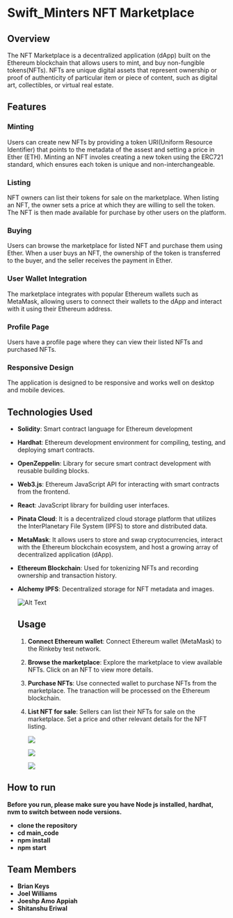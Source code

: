 # Swift_Minters NFT Marketplace

## Overview
The NFT Marketplace is a decentralized application (dApp) built on the Ethereum blockchain that allows users to mint, and buy non-fungible tokens(NFTs). NFTs are unique digital assets that represent ownership or proof of authenticity of particular item or piece of content, such as digital art, collectibles, or virtual real estate.

## Features
### Minting
Users can create new NFTs by providing a token URI(Uniform Resource Identifier) that points to the metadata of the assest and setting a price in Ether (ETH). Minting an NFT involes creating a new token using the ERC721 standard, which ensures each token is unique and non-interchangeable.

### Listing
NFT owners can list their tokens for sale on the marketplace. When listing an NFT, the owner sets a price at which they are willing to sell the token. The NFT is then made available for purchase by other users on the platform.

### Buying
Users can browse the marketplace for listed NFT and purchase them using Ether. When a user buys an NFT, the ownership of the token is transferred to the buyer, and the seller receives the payment in Ether.

### User Wallet Integration
The marketplace integrates with popular Ethereum wallets such as MetaMask, allowing users to connect their wallets to the dApp and interact with it using their Ethereum address.

### Profile Page
Users have a profile page where they can view their listed NFTs and purchased NFTs.

### Responsive Design
The application is designed to be responsive and works well on desktop and mobile devices.

## Technologies Used
- **Solidity**: Smart contract language for Ethereum development
- **Hardhat**: Ethereum development environment for compiling, testing, and deploying smart contracts.
- **OpenZeppelin**: Library for secure smart contract development with reusable building blocks.
- **Web3.js**: Ethereum JavaScript API for interacting with smart contracts from the frontend.
- **React**: JavaScript library for building user interfaces.
- **Pinata Cloud**: It is a decentralized cloud storage platform that utilizes the InterPlanetary File System (IPFS) to store and distributed data.
- **MetaMask**: It allows users to store and swap cryptocurrencies, interact with the Ethereum blockchain ecosystem, and host a growing array of decentralized application (dApp).
- **Ethereum Blockchain**: Used for tokenizing NFTs and recording ownership and transaction history.
- **Alchemy IPFS**: Decentralized storage for NFT metadata and images.


   ![Alt Text](https://github.com/Kachiamo/Swifty_Minters/blob/main/others/Art-Work/image.png)


  ## Usage
  1. **Connect Ethereum wallet**: Connect Ethereum wallet (MetaMask) to the Rinkeby test network.
  2. **Browse the marketplace**: Explore the marketplace to view available NFTs. Click on an NFT to view more details.
  3. **Purchase NFTs**: Use connected wallet to purchase NFTs from the marketplace. The tranaction will be processed on the Ethereum blockchain.
  4. **List NFT for sale**: Sellers can list their NFTs for sale on the marketplace. Set a price and other relevant details for the NFT listing.

 
     ![](https://github.com/Kachiamo/Swifty_Minters/blob/main/others/Art-Work/screenshot_2024-02-28_183357.png)

     ![](https://github.com/Kachiamo/Swifty_Minters/blob/main/others/Art-Work/screenshot_2024-02-28_183500.png)

     ![](https://github.com/Kachiamo/Swifty_Minters/blob/main/others/Art-Work/screenshot_2024-02-28_183535.png)



##


## How to run
**Before you run, please make sure you have Node js installed, hardhat, nvm to switch between node versions.**
- **clone the repository**
- **cd main_code**
- **npm install**
- **npm start**
## Team Members
- **Brian Keys**
- **Joel Williams**
- **Joeshp Amo Appiah**
- **Shitanshu Eriwal**
